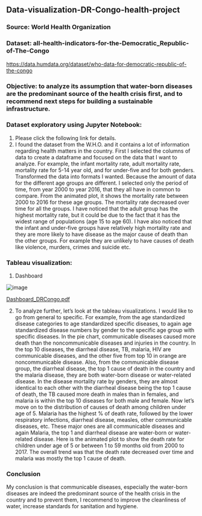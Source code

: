 ## Data-visualization-DR-Congo-health-project

### Source: World Health Organization

### Dataset: all-health-indicators-for-the-Democratic_Republic-of-The-Congo <br/>
https://data.humdata.org/dataset/who-data-for-democratic-republic-of-the-congo <br/>

### Objective: to analyze its assumption that water-born diseases are the predominant source of the health crisis first, and to recommend next steps for building a sustainable infrastructure.

### Dataset exploratory using Jupyter Notebook:
1. Please click the following link for details.
2. I found the dataset from the W.H.O. and it contains a lot of information regarding health matters in the country. First I selected the columns of data to create a dataframe and focused on the data that I want to analyze. For example, the infant mortality rate, adult mortality rate, mortality rate for 5-14 year old, and for under-five and for both genders. Transformed the data into formats I wanted. Because the amount of data for the different age groups are different. I selected only the period of time, from year 2000 to year 2016, that they all have in common to compare. From the animated plot, it shows the mortality rate between 2000 to 2016 for these age groups. The mortality rate decreased over time for all the groups. I have noticed that the adult group has the highest mortality rate, but it could be due to the fact that it has the widest range of populations (age 15 to age 60). I have also noticed that the infant and under-five groups have relatively high mortality rate and they are more likely to have disease as the major cause of death than the other groups. For example they are unlikely to have causes of death like violence, murders, crimes and suicide etc.

### Tableau visualization:
1. Dashboard

![image](https://user-images.githubusercontent.com/27581761/115131387-d4a6b180-9fc5-11eb-8dbf-6b90688ff7cf.png)

[Dashboard_DRCongo.pdf](https://github.com/wt051453/Data-visualization-DR-Congo-health-project/files/6330338/Dashboard_DRCongo.pdf)

2. To analyze further, let’s look at the tableau visualizations. I would like to go from general to specific. For example, from the age standardized disease categories to age standardized specific diseases, to again age standardized disease numbers by gender to the specific age group with specific diseases. In the pie chart, communicable diseases caused more death than the noncommunicable diseases and injuries in the country. In the top 10 diseases, the diarrheal disease, TB, malaria, HIV are communicable diseases, and the other five from top 10 in orange are noncommunicable disease. Also, from the communicable disease group, the diarrheal disease, the top 1 cause of death in the country and the malaria disease, they are both water-born disease or water-related disease. In the disease mortality rate by genders, they are almost identical to each other with the diarrheal disease being the top 1 cause of death, the TB caused more death in males than in females, and malaria is within the top 10 diseases for both male and female. Now let’s move on to the distribution of causes of death among children under age of 5. Malaria has the highest % of death rate, followed by the lower respiratory infections, diarrheal disease, measles, other communicable diseases, etc. These major ones are all communicable diseases and again Malaria, the top 1 and diarrheal disease are water-born or water-related disease. Here is the animated plot to show the death rate for children under age of 5 or between 1 to 59 months old from 2000 to 2017. The overall trend was that the death rate decreased over time and malaria was mostly the top 1 cause of death.

### Conclusion

My conclusion is that communicable diseases, especially the water-born diseases are indeed the predominant source of the health crisis in the country and to prevent them, I recommend to improve the cleanliness of water, increase standards for sanitation and hygiene. 

